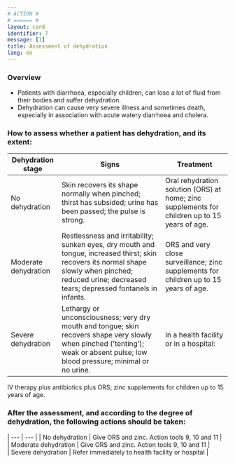 ```yaml
---
# ACTION #
# ====== #
layout: card
identifier: 7
message: [1]
title: Assessment of dehydration
lang: en
---
```


### Overview

- Patients with diarrhoea, especially children, can lose a lot of fluid from their bodies and suffer dehydration. 
- Dehydration can cause very severe illness and sometimes death, especially in association with acute watery diarrhoea and cholera.

### How to assess whether a patient has dehydration, and its extent:


| Dehydration stage |	Signs |	Treatment
| --- | --- | ---
| No dehydration | Skin recovers its shape normally when pinched; thirst has subsided; urine has been passed; the pulse is strong. | Oral rehydration solution (ORS) at home; zinc supplements for children up to 15 years of age.
| Moderate dehydration | Restlessness and irritability; sunken eyes, dry mouth and tongue, increased thirst; skin recovers its normal shape slowly when pinched; reduced urine; decreased tears; depressed fontanels in infants.| ORS and very close surveillance; zinc supplements for children up to 15 years of age.
| Severe dehydration | Lethargy or unconsciousness; very dry mouth and tongue; skin recovers shape very slowly when pinched (’tenting’); weak or absent pulse; low blood pressure; minimal or no urine. | In a health facility or in a hospital:
IV therapy plus antibiotics plus ORS; zinc supplements for children up to 15 years of age.

### After the assessment, and according to the degree of dehydration, the following actions should be taken:

| --- | --- |
| No dehydration | Give ORS and zinc. Action tools 9, 10 and 11 |   
| Moderate dehydration | Give ORS and zinc. Action tools 9, 10 and 11 |   
| Severe dehydration | Refer immediately to health facility or hospital |    
